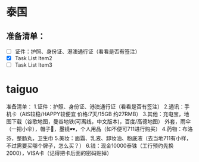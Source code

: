 # 泰国

## 准备清单：
- [ ] 证件：护照、身份证、港澳通行证（看看是否有签注）
- [x] Task List Item2
- [ ] Task List Item3

# taiguo
准备清单：
1.证件：护照、身份证、港澳通行证（看看是否有签注）
2.通讯：手机卡（AIS较稳/HAPPY较便宜   价格:7天/15GB 约27RMB）
3.其他：充电宝，地图下载（谷歌地图，曼谷地铁(可离线，中文版本)，百度/高德地图）
        外套，雨伞（一把小伞），帽子🧢，墨镜🕶，个人用品（如不便可711进行购买）
4.药物：布洛芬，整肠丸，卫生巾
5.美妆：面霜、乳液、卸妆油、粉底液（去当地711有小样，不过需要买哪个牌子，怎么买？）
6.钱：现金10000泰铢（工行预约先换2000），VISA卡（记得把卡后面的密码贴掉）
